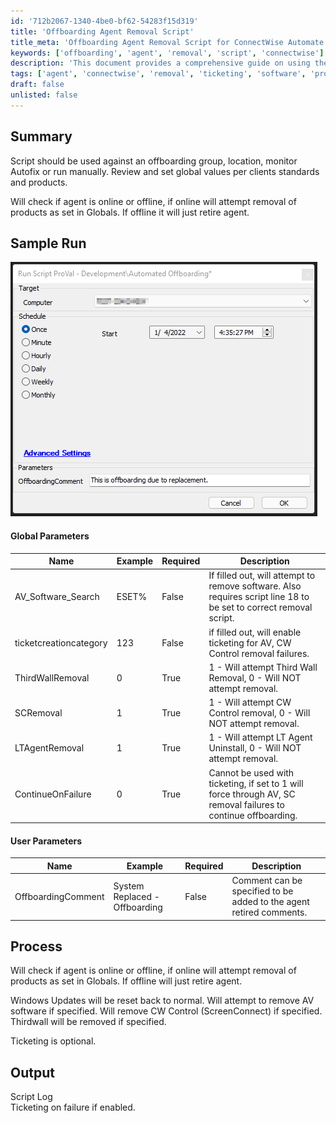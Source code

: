 ```yaml
---
id: '712b2067-1340-4be0-bf62-54283f15d319'
title: 'Offboarding Agent Removal Script'
title_meta: 'Offboarding Agent Removal Script for ConnectWise Automate'
keywords: ['offboarding', 'agent', 'removal', 'script', 'connectwise']
description: 'This document provides a comprehensive guide on using the Offboarding Agent Removal Script in ConnectWise Automate. It details the global and user parameters, the process of checking agent status, and the removal of specified software products. The script is designed to facilitate the offboarding process by managing agent removal efficiently, including ticketing options for failures.'
tags: ['agent', 'connectwise', 'removal', 'ticketing', 'software', 'process', 'global', 'user']
draft: false
unlisted: false
---
```

## Summary

Script should be used against an offboarding group, location, monitor Autofix or run manually. Review and set global values per clients standards and products.

Will check if agent is online or offline, if online will attempt removal of products as set in Globals. If offline it will just retire agent.

## Sample Run

![Sample Run](../../../static/img/Automated-Offboarding/image_1.png)

#### Global Parameters

| Name                     | Example | Required | Description                                                                                     |
|--------------------------|---------|----------|-------------------------------------------------------------------------------------------------|
| AV_Software_Search       | ESET%   | False    | If filled out, will attempt to remove software. Also requires script line 18 to be set to correct removal script. |
| ticketcreationcategory    | 123     | False    | if filled out, will enable ticketing for AV, CW Control removal failures.                      |
| ThirdWallRemoval         | 0       | True     | 1 - Will attempt Third Wall Removal, 0 - Will NOT attempt removal.                            |
| SCRemoval                | 1       | True     | 1 - Will attempt CW Control removal, 0 - Will NOT attempt removal.                            |
| LTAgentRemoval           | 1       | True     | 1 - Will attempt LT Agent Uninstall, 0 - Will NOT attempt removal.                            |
| ContinueOnFailure        | 0       | True     | Cannot be used with ticketing, if set to 1 will force through AV, SC removal failures to continue offboarding. |

#### User Parameters

| Name               | Example                         | Required | Description                                                                                     |
|--------------------|---------------------------------|----------|-------------------------------------------------------------------------------------------------|
| OffboardingComment  | System Replaced - Offboarding   | False    | Comment can be specified to be added to the agent retired comments.                            |

## Process

Will check if agent is online or offline, if online will attempt removal of products as set in Globals. If offline will just retire agent.

Windows Updates will be reset back to normal. Will attempt to remove AV software if specified. Will remove CW Control (ScreenConnect) if specified. Thirdwall will be removed if specified.

Ticketing is optional.

## Output

Script Log  
Ticketing on failure if enabled.






